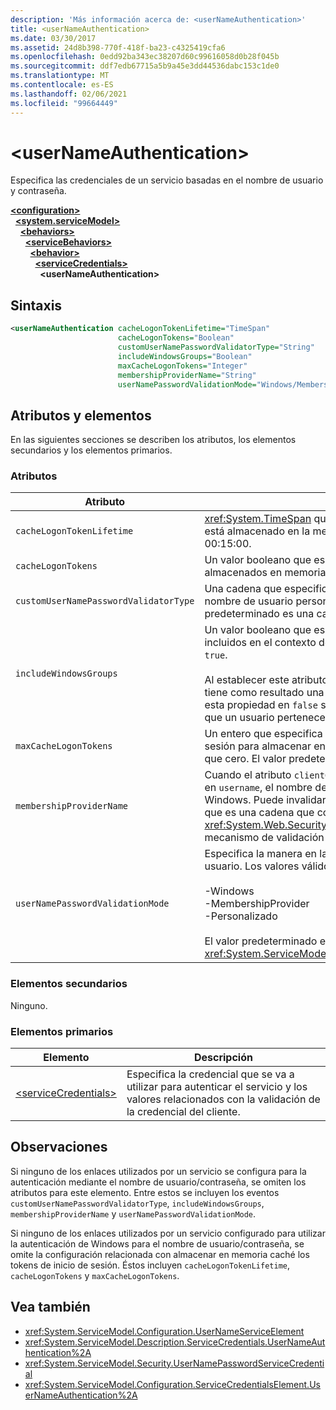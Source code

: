 ```yaml
---
description: 'Más información acerca de: <userNameAuthentication>'
title: <userNameAuthentication>
ms.date: 03/30/2017
ms.assetid: 24d8b398-770f-418f-ba23-c4325419cfa6
ms.openlocfilehash: 0edd92ba343ec38207d60c99616058d0b28f045b
ms.sourcegitcommit: ddf7edb67715a5b9a45e3dd44536dabc153c1de0
ms.translationtype: MT
ms.contentlocale: es-ES
ms.lasthandoff: 02/06/2021
ms.locfileid: "99664449"
---
```

# \<userNameAuthentication>

Especifica las credenciales de un servicio basadas en el nombre de usuario y contraseña.  
  
[**\<configuration>**](../configuration-element.md)\
&nbsp;&nbsp;[**\<system.serviceModel>**](system-servicemodel.md)\
&nbsp;&nbsp;&nbsp;&nbsp;[**\<behaviors>**](behaviors.md)\
&nbsp;&nbsp;&nbsp;&nbsp;&nbsp;&nbsp;[**\<serviceBehaviors>**](servicebehaviors.md)\
&nbsp;&nbsp;&nbsp;&nbsp;&nbsp;&nbsp;&nbsp;&nbsp;[**\<behavior>**](behavior-of-servicebehaviors.md)\
&nbsp;&nbsp;&nbsp;&nbsp;&nbsp;&nbsp;&nbsp;&nbsp;&nbsp;&nbsp;[**\<serviceCredentials>**](servicecredentials.md)\
&nbsp;&nbsp;&nbsp;&nbsp;&nbsp;&nbsp;&nbsp;&nbsp;&nbsp;&nbsp;&nbsp;&nbsp;**\<userNameAuthentication>**  
  
## <a name="syntax"></a>Sintaxis  
  
```xml  
<userNameAuthentication cacheLogonTokenLifetime="TimeSpan"
                        cacheLogonTokens="Boolean"
                        customUserNamePasswordValidatorType="String"
                        includeWindowsGroups="Boolean"
                        maxCacheLogonTokens="Integer"
                        membershipProviderName="String"
                        userNamePasswordValidationMode="Windows/MembershipProvider/Custom" />
```  
  
## <a name="attributes-and-elements"></a>Atributos y elementos  

 En las siguientes secciones se describen los atributos, los elementos secundarios y los elementos primarios.  
  
### <a name="attributes"></a>Atributos  
  
|Atributo|Descripción|  
|---------------|-----------------|  
|`cacheLogonTokenLifetime`|<xref:System.TimeSpan> que especifica la duración máxima que un token está almacenado en la memoria caché. El valor predeterminado es 00:15:00.|  
|`cacheLogonTokens`|Un valor booleano que especifica si los tokens de inicio de sesión están almacenados en memoria caché. De manera predeterminada, es `false`.|  
|`customUserNamePasswordValidatorType`|Una cadena que especifica el tipo de validador de contraseña de nombre de usuario personalizado que se va a utilizar. El valor predeterminado es una cadena vacía.|  
|`includeWindowsGroups`|Un valor booleano que especifica si los grupos de Windows están incluidos en el contexto de seguridad. De manera predeterminada, es `true`.<br /><br /> Al establecer este atributo en `true`, se tiene un impacto de rendimiento y tiene como resultado una expansión de grupo completa. Establezca esta propiedad en `false` si no necesita establecer la lista de grupos a los que un usuario pertenece.|  
|`maxCacheLogonTokens`|Un entero que especifica el número máximo de tokens de inicio de sesión para almacenar en memoria caché. Este valor debería ser mayor que cero. El valor predeterminado es 128.|  
|`membershipProviderName`|Cuando el atributo `clientCredentialType` de un enlace está establecido en `username`, el nombre de usuario está asignado a las cuentas de Windows. Puede invalidar este comportamiento mediante este atributo, que es una cadena que contiene el nombre del valor <xref:System.Web.Security.MembershipProvider> que proporciona el mecanismo de validación de contraseña pertinente.|  
|`userNamePasswordValidationMode`|Especifica la manera en la que se valida la contraseña del nombre de usuario. Los valores válidos son:<br /><br /> -Windows<br />-MembershipProvider<br />-Personalizado<br /><br /> El valor predeterminado es Windows. Este atributo es del tipo <xref:System.ServiceModel.Security.UserNamePasswordValidationMode>.|  
  
### <a name="child-elements"></a>Elementos secundarios  

 Ninguno.  
  
### <a name="parent-elements"></a>Elementos primarios  
  
|Elemento|Descripción|  
|-------------|-----------------|  
|[\<serviceCredentials>](servicecredentials.md)|Especifica la credencial que se va a utilizar para autenticar el servicio y los valores relacionados con la validación de la credencial del cliente.|  
  
## <a name="remarks"></a>Observaciones  

 Si ninguno de los enlaces utilizados por un servicio se configura para la autenticación mediante el nombre de usuario/contraseña, se omiten los atributos para este elemento. Entre estos se incluyen los eventos `customUserNamePasswordValidatorType`, `includeWindowsGroups`, `membershipProviderName` y `userNamePasswordValidationMode`.  
  
 Si ninguno de los enlaces utilizados por un servicio configurado para utilizar la autenticación de Windows para el nombre de usuario/contraseña, se omite la configuración relacionada con almacenar en memoria caché los tokens de inicio de sesión. Éstos incluyen `cacheLogonTokenLifetime`, `cacheLogonTokens` y `maxCacheLogonTokens`.  
  
## <a name="see-also"></a>Vea también

- <xref:System.ServiceModel.Configuration.UserNameServiceElement>
- <xref:System.ServiceModel.Description.ServiceCredentials.UserNameAuthentication%2A>
- <xref:System.ServiceModel.Security.UserNamePasswordServiceCredential>
- <xref:System.ServiceModel.Configuration.ServiceCredentialsElement.UserNameAuthentication%2A>
